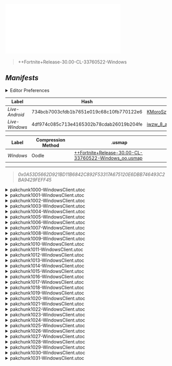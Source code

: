 <a href="#manifests">
  <img style="pointer-events: none" src="https://raw.githubusercontent.com/Tectors/fn-archive/master/.github/source/dependents/gen.30.00.svg" width="360" height="155"\>
</a>

 >  
  
  > ++Fortnite+Release-30.00-CL-33760522-Windows

## *Manifests*
<details>
  <summary>Editor Preferences</summary>

 > 
    ((Value="0xC03F32934BF6A4F3444D16BD84F8498C9B8CC475890C5E45B71A4FADDF6E6B88",Guid="0855EE21AA3E58786648810E4DEA78E5"),(Value="0x386A97D80B873437CD3B589A80483A7F03ABDC86F4B3CFF988E04B9C3734BD21",Guid="0A6F8755332638E42FC052470B3BD065"),(Value="0xBD26055696AF728A2C0B7D7D2345E69B385CC027891616ADE6B70961AB50BE4B",Guid="0AA41354BC261BF44EE59CBB903A1672"),(Value="0xD53BC2B920EEDD5318E749AD39973141B37902E1CE13DBFEA26A00CF8A7B869C",Guid="276D93712D1C6092C442D170B8956002"),(Value="0xBBD5CA9C52220C31C6D9E0CCBD426819494EFBD640115486CA1D15EF56E30B08",Guid="2BA50BEC5CD27BD07670D7A014FE98BC"),(Value="0x01ACB5DCE8872E68136601A680E91FC1400547FE912B51AC28D6B3809DC020C2",Guid="456073B2B8FECC95083FD5C9C86ABC13"),(Value="0x238D303715569F470454AD0994BF86FA0F5875CB07359BC3427B02B52C99CF37",Guid="681CB2E1E19D79D2FF4B67F5B42777F8"),(Value="0xD949B37437A997C368A3E2C05A4B7F8BB6DEF90BC94C8B2EB2A0D166CC7C37D2",Guid="738B025296E10AD69AE5FDA250CE65FF"),(Value="0x34C51D81911C30D91BB6950955F207A3C620C0C48DA88A9B605ACDC8AF3B1A59",Guid="9286B7920158C7D54CF5E6E01EA9266F"),(Value="0xB9DAFA9BA233134F8208F7C0819429F02BA16CA3D6285BC97E98CE2D351944E6",Guid="988F75A036552441259F047F4DD6FDC8"),(Value="0xE371A2346EA0C3FD8C72D80A246ED0900E761351C100671DC4863D7FEECE1997",Guid="99F93AEDE16EDDD2D43F8FFFED3A4126"),(Value="0x8C7CED129524D781927F154D490C9D9A5148E98AACAD1E7AC192533CFE4735FD",Guid="9AB2CF1E3AE8201C3815E433580D23F7"),(Value="0x281F375E0E371AEE6CBFED2A96ABEF99FC92C9C02B2A002EE6E18798CBB7754B",Guid="9AC78A87102681DA9D49DE0DF70149AC"),(Value="0x44C9DBA9B951880EBE257C8D98DFF3D72A8C6DD28290B9EEA4CBEC9B5729A127",Guid="9AEA6E7C6885D6E9A1E71E1C1D660FE6"),(Value="0x3801B9533116B65ACD644FA68E965B1C5B45B3AD4E748AE0B1D7A24186D466C3",Guid="9B4BD31E84E9FBD35CF3A63A1FD4B57A"),(Value="0x41F7D03F0831F06FB6D8AD6FE80ADB67D6B0E036311E96EACAD3857D938D70D2",Guid="9DB21D9B45B9CAE4BCFD141C0ECD737C"),(Value="0xF3FEC211C82A3316CFD0D8F0B7E15F92BA4B2F4ADEDC9FDC4AF6AC43D0EE540A",Guid="9DB808E8A3748C92F9B2836D97F12E43"),(Value="0x1185908F88D64109C467A8B578A7D6E3B6EF1AA2B464DB7B285CD03B53FA154F",Guid="9E7468047D1781BCB546D5AE215B5073"),(Value="0x3705C212A982F200C5F8635B855D6BBD56CD91E16D39F8F3047BE0D43D9425F5",Guid="A724F84D683BDA0424F8573492BEE2F9"),(Value="0x354DFFD5FF8B4E863D437D8E021EDA0E70659D1ED6963963FCF6D875589BB6CA",Guid="AB8487812A4604F9FC59CA9BA2C6C2A6"),(Value="0xB0BFB6E86FB649A78F6043E06938BE53032402BF517E6565DD02B77EC2DF777D",Guid="C73DB27E321E8B5D3747E2209CED62F2"),(Value="0x8774BAB1B671304759FC9526575093B1B1E06035C1118107FBD507D8AC8AB74D",Guid="CB64FB9BB49C7D49609F8594DE9AD1FE"),(Value="0x7CD649EE61930DAB88523B35DD30CA71BD1D5E8168EFBA00AD510653F9EE334F",Guid="D0707546203A02CE99300D9F13D18EF7"),(Value="0x7E675BCCD37C32FD5E6B1FC70EB0FE9E3B78A402D656BB625306C58264F43735",Guid="D345D95CF72A6C367ED8F9E0A52F1C76"),(Value="0x0EE3BD3380B37742087F68D262C93DA28A1218A34AFEBE175F47C0F5DEA3F05F",Guid="D48BB37F98A9EDC6639CD34F0F277359"),(Value="0xB81D26427173D9AD7DCE4DA8B3C8888B2CF8B50B973EF76B7DC2CA6885E297C4",Guid="D979E822DB9DB03D1522C7B6C492BB2F"),(Value="0x5F149D17C16F53A4CF98C8366452DCC4F5C5CA89B7B3921C0E9485CFCADC75F4",Guid="DB982042FC23E63A912CF079BB11B4D7"),(Value="0x79ABB1B8D70274025B3261477C483BD890A2FAD623FB76A3BE1C92E29CCF018F",Guid="E047757EE42F321629ACB70579AFFE3B"),(Value="0xC9EFE31E35DF67EDABDAA86B8BE8A2CB70411E8479F5A4357297B1A3D7615925",Guid="E0632A3499001FD204066071F9E44663"),(Value="0x4E9974AFC1F2E9CBA4BF3719543A05331640E6C15939EB9C93824434E7E62C84",Guid="EA894BE3D14E66D4D1D86D9AE2EE9514"),(Value="0x98EEC6A5F33C6413A34C8C008EDBF00CBDACEF28488B494AF4808FE01D377A52",Guid="F1149C7FD94E0FDD1D3F42659E99D52D"),(Value="0xEDD49FD90C7818680CFEAF02BECE7800DC10BFA65B3EA8D5AC4D458755743120",Guid="F1DBEE1A4C88D59EBB63579C7163E7B6"))
</details>

| Label | Hash | Route |
| - | - | - |
| *Live-Android* | 734bcb7003cfdb1b7651e019c68c10fb770122e6 | [KMoroSzylwKs9JE7i0uvhNJKu4IcXw](https://github.com/Tectors/fn-archive/blob/master/manifests/KMoroSzylwKs9JE7i0uvhNJKu4IcXw.manifest) |
| *Live-Windows* | 4df974c085c713e4165302b78cdab26019b204fe | [iwzw_8_aWi0Yz0JAuE6lyBUjghnQog](https://github.com/Tectors/fn-archive/blob/master/manifests/iwzw_8_aWi0Yz0JAuE6lyBUjghnQog.manifest) |


| Label | Compression Method | .usmap |
| - | - | - |
| *Windows* | Oodle | [++Fortnite+Release-30.00-CL-33760522-Windows_oo.usmap](https://github.com/Tectors/fn-archive/blob/master/manifests/mappings/++Fortnite+Release-30.00-CL-33760522-Windows_oo.usmap) |

---

> *0x0A53D5662D921BD11B6842C892F53317A675120E6DBB746493C2BA9429FEFF45*

<details>
  <summary>pakchunk1000-WindowsClient.utoc</summary>

 > 
    0xC03F32934BF6A4F3444D16BD84F8498C9B8CC475890C5E45B71A4FADDF6E6B88
    KEYCHAIN: 0855EE21AA3E58786648810E4DEA78E5:wD8yk0v2pPNETRa9hPhJjJuMxHWJDF5FtxpPrd9ua4g=

  <img src="https://raw.githubusercontent.com/Tectors/fn-archive/master/.github/source/dependents/referred/Backpack_KeyChain.svg" width="100"> 
</details>

<details>
  <summary>pakchunk1001-WindowsClient.utoc</summary>

 > 
    0x386A97D80B873437CD3B589A80483A7F03ABDC86F4B3CFF988E04B9C3734BD21
    KEYCHAIN: 0A6F8755332638E42FC052470B3BD065:OGqX2AuHNDfNO1iagEg6fwOr3Ib0s8/5iOBLnDc0vSE=

  <img src="https://raw.githubusercontent.com/Tectors/fn-archive/master/.github/source/dependents/referred/Character_RareDelightSail.svg" width="100"> <img src="https://raw.githubusercontent.com/Tectors/fn-archive/master/.github/source/dependents/referred/Backpack_RareDelight.svg" width="100"> 
</details>

<details>
  <summary>pakchunk1002-WindowsClient.utoc</summary>

 > 
    0xBD26055696AF728A2C0B7D7D2345E69B385CC027891616ADE6B70961AB50BE4B
    KEYCHAIN: 0AA41354BC261BF44EE59CBB903A1672:vSYFVpavcoosC319I0XmmzhcwCeJFhat5rcJYatQvks=

  <img src="https://raw.githubusercontent.com/Tectors/fn-archive/master/.github/source/dependents/referred/EID_Cadaver.svg" width="100"> 
</details>

<details>
  <summary>pakchunk1003-WindowsClient.utoc</summary>

 > 
    0xD53BC2B920EEDD5318E749AD39973141B37902E1CE13DBFEA26A00CF8A7B869C
    KEYCHAIN: 276D93712D1C6092C442D170B8956002:1TvCuSDu3VMY50mtOZcxQbN5AuHOE9v+omoAz4p7hpw=

  <img src="https://raw.githubusercontent.com/Tectors/fn-archive/master/.github/source/dependents/referred/EID_Exquisite.svg" width="100"> 
</details>

<details>
  <summary>pakchunk1004-WindowsClient.utoc</summary>

 > 
    0xBBD5CA9C52220C31C6D9E0CCBD426819494EFBD640115486CA1D15EF56E30B08
    KEYCHAIN: 2BA50BEC5CD27BD07670D7A014FE98BC:u9XKnFIiDDHG2eDMvUJoGUlO+9ZAEVSGyh0V71bjCwg=

  <img src="https://raw.githubusercontent.com/Tectors/fn-archive/master/.github/source/dependents/referred/EID_Whisk.svg" width="100"> 
</details>

<details>
  <summary>pakchunk1005-WindowsClient.utoc</summary>

 > 
    0x01ACB5DCE8872E68136601A680E91FC1400547FE912B51AC28D6B3809DC020C2
    KEYCHAIN: 456073B2B8FECC95083FD5C9C86ABC13:Aay13OiHLmgTZgGmgOkfwUAFR/6RK1GsKNazgJ3AIMI=

  <img src="https://raw.githubusercontent.com/Tectors/fn-archive/master/.github/source/dependents/referred/EID_Factual.svg" width="100"> 
</details>

<details>
  <summary>pakchunk1006-WindowsClient.utoc</summary>

 > 
    0x238D303715569F470454AD0994BF86FA0F5875CB07359BC3427B02B52C99CF37
    KEYCHAIN: 681CB2E1E19D79D2FF4B67F5B42777F8:I40wNxVWn0cEVK0JlL+G+g9YdcsHNZvDQnsCtSyZzzc=

  <img src="https://raw.githubusercontent.com/Tectors/fn-archive/master/.github/source/dependents/referred/EID_Meander.svg" width="100"> 
</details>

<details>
  <summary>pakchunk1007-WindowsClient.utoc</summary>

 > 
    0xD949B37437A997C368A3E2C05A4B7F8BB6DEF90BC94C8B2EB2A0D166CC7C37D2
    KEYCHAIN: 738B025296E10AD69AE5FDA250CE65FF:2UmzdDepl8Noo+LAWkt/i7be+QvJTIsusqDRZsx8N9I=

  <img src="https://raw.githubusercontent.com/Tectors/fn-archive/master/.github/source/dependents/referred/EID_Outburst.svg" width="100"> 
</details>

<details>
  <summary>pakchunk1008-WindowsClient.utoc</summary>

 > 
    0x34C51D81911C30D91BB6950955F207A3C620C0C48DA88A9B605ACDC8AF3B1A59
    KEYCHAIN: 9286B7920158C7D54CF5E6E01EA9266F:NMUdgZEcMNkbtpUJVfIHo8YgwMSNqIqbYFrNyK87Glk=

  <img src="https://raw.githubusercontent.com/Tectors/fn-archive/master/.github/source/dependents/referred/EID_Ordinary_RhythmGuitar.svg" width="100"> <img src="https://raw.githubusercontent.com/Tectors/fn-archive/master/.github/source/dependents/referred/EID_Ordinary_Drums.svg" width="100"> <img src="https://raw.githubusercontent.com/Tectors/fn-archive/master/.github/source/dependents/referred/EID_Ordinary_BassGuitar.svg" width="100"> <img src="https://raw.githubusercontent.com/Tectors/fn-archive/master/.github/source/dependents/referred/EID_Ordinary_AcousticGuitar.svg" width="100"> <img src="https://raw.githubusercontent.com/Tectors/fn-archive/master/.github/source/dependents/referred/EID_Ordinary.svg" width="100"> 
</details>

<details>
  <summary>pakchunk1009-WindowsClient.utoc</summary>

 > 
    0xB9DAFA9BA233134F8208F7C0819429F02BA16CA3D6285BC97E98CE2D351944E6
    KEYCHAIN: 988F75A036552441259F047F4DD6FDC8:udr6m6IzE0+CCPfAgZQp8CuhbKPWKFvJfpjOLTUZROY=

  <img src="https://raw.githubusercontent.com/Tectors/fn-archive/master/.github/source/dependents/referred/Wrap_RelayStick.svg" width="100"> <img src="https://raw.githubusercontent.com/Tectors/fn-archive/master/.github/source/dependents/referred/Pickaxe_RelayStick.svg" width="100"> <img src="https://raw.githubusercontent.com/Tectors/fn-archive/master/.github/source/dependents/referred/EID_RelayStick_Plume.svg" width="100"> <img src="https://raw.githubusercontent.com/Tectors/fn-archive/master/.github/source/dependents/referred/EID_RelayStick_Carmine.svg" width="100"> <img src="https://raw.githubusercontent.com/Tectors/fn-archive/master/.github/source/dependents/referred/Backpack_RelayStick.svg" width="100"> 
</details>

<details>
  <summary>pakchunk1010-WindowsClient.utoc</summary>

 > 
    0xE371A2346EA0C3FD8C72D80A246ED0900E761351C100671DC4863D7FEECE1997
    KEYCHAIN: 99F93AEDE16EDDD2D43F8FFFED3A4126:43GiNG6gw/2MctgKJG7QkA52E1HBAGcdxIY9f+7OGZc=

  <img src="https://raw.githubusercontent.com/Tectors/fn-archive/master/.github/source/dependents/referred/EID_Ringer.svg" width="100"> 
</details>

<details>
  <summary>pakchunk1011-WindowsClient.utoc</summary>

 > 
    0x8C7CED129524D781927F154D490C9D9A5148E98AACAD1E7AC192533CFE4735FD
    KEYCHAIN: 9AB2CF1E3AE8201C3815E433580D23F7:jHztEpUk14GSfxVNSQydmlFI6YqsrR56wZJTPP5HNf0=

  <img src="https://raw.githubusercontent.com/Tectors/fn-archive/master/.github/source/dependents/referred/EID_Obstruct.svg" width="100"> 
</details>

<details>
  <summary>pakchunk1012-WindowsClient.utoc</summary>

 > 
    0x281F375E0E371AEE6CBFED2A96ABEF99FC92C9C02B2A002EE6E18798CBB7754B
    KEYCHAIN: 9AC78A87102681DA9D49DE0DF70149AC:KB83Xg43Gu5sv+0qlqvvmfySycArKgAu5uGHmMu3dUs=

  <img src="https://raw.githubusercontent.com/Tectors/fn-archive/master/.github/source/dependents/referred/EID_Affluent.svg" width="100"> 
</details>

<details>
  <summary>pakchunk1013-WindowsClient.utoc</summary>

 > 
    0x44C9DBA9B951880EBE257C8D98DFF3D72A8C6DD28290B9EEA4CBEC9B5729A127
    KEYCHAIN: 9AEA6E7C6885D6E9A1E71E1C1D660FE6:RMnbqblRiA6+JXyNmN/z1yqMbdKCkLnupMvsm1cpoSc=

  <img src="https://raw.githubusercontent.com/Tectors/fn-archive/master/.github/source/dependents/referred/EID_Resonant.svg" width="100"> 
</details>

<details>
  <summary>pakchunk1014-WindowsClient.utoc</summary>

 > 
    0x3801B9533116B65ACD644FA68E965B1C5B45B3AD4E748AE0B1D7A24186D466C3
    KEYCHAIN: 9B4BD31E84E9FBD35CF3A63A1FD4B57A:OAG5UzEWtlrNZE+mjpZbHFtFs61OdIrgsdeiQYbUZsM=

  <img src="https://raw.githubusercontent.com/Tectors/fn-archive/master/.github/source/dependents/referred/EID_Trajectory.svg" width="100"> 
</details>

<details>
  <summary>pakchunk1015-WindowsClient.utoc</summary>

 > 
    0x41F7D03F0831F06FB6D8AD6FE80ADB67D6B0E036311E96EACAD3857D938D70D2
    KEYCHAIN: 9DB21D9B45B9CAE4BCFD141C0ECD737C:QffQPwgx8G+22K1v6ArbZ9aw4DYxHpbqytOFfZONcNI=

  <img src="https://raw.githubusercontent.com/Tectors/fn-archive/master/.github/source/dependents/referred/Wrap_Chessboard.svg" width="100"> <img src="https://raw.githubusercontent.com/Tectors/fn-archive/master/.github/source/dependents/referred/Pickaxe_ChessBoard.svg" width="100"> <img src="https://raw.githubusercontent.com/Tectors/fn-archive/master/.github/source/dependents/referred/Pickaxe_CarrotCake.svg" width="100"> <img src="https://raw.githubusercontent.com/Tectors/fn-archive/master/.github/source/dependents/referred/EID_CarrotCake.svg" width="100"> <img src="https://raw.githubusercontent.com/Tectors/fn-archive/master/.github/source/dependents/referred/Character_ChessBoard.svg" width="100"> <img src="https://raw.githubusercontent.com/Tectors/fn-archive/master/.github/source/dependents/referred/Character_CarrotCake.svg" width="100"> <img src="https://raw.githubusercontent.com/Tectors/fn-archive/master/.github/source/dependents/referred/Backpack_ChessBoard.svg" width="100"> <img src="https://raw.githubusercontent.com/Tectors/fn-archive/master/.github/source/dependents/referred/Backpack_CarrotCake.svg" width="100"> 
</details>

<details>
  <summary>pakchunk1016-WindowsClient.utoc</summary>

 > 
    0xF3FEC211C82A3316CFD0D8F0B7E15F92BA4B2F4ADEDC9FDC4AF6AC43D0EE540A
    KEYCHAIN: 9DB808E8A3748C92F9B2836D97F12E43:8/7CEcgqMxbP0Njwt+FfkrpLL0re3J/cSvasQ9DuVAo=

  <img src="https://raw.githubusercontent.com/Tectors/fn-archive/master/.github/source/dependents/referred/Backpack_FNCS_S29.svg" width="100"> 
</details>

<details>
  <summary>pakchunk1017-WindowsClient.utoc</summary>

 > 
    0x1185908F88D64109C467A8B578A7D6E3B6EF1AA2B464DB7B285CD03B53FA154F
    KEYCHAIN: 9E7468047D1781BCB546D5AE215B5073:EYWQj4jWQQnEZ6i1eKfW47bvGqK0ZNt7KFzQO1P6FU8=

  <img src="https://raw.githubusercontent.com/Tectors/fn-archive/master/.github/source/dependents/referred/Character_TimeSquare.svg" width="100"> <img src="https://raw.githubusercontent.com/Tectors/fn-archive/master/.github/source/dependents/referred/Backpack_TimeSquareBite.svg" width="100"> <img src="https://raw.githubusercontent.com/Tectors/fn-archive/master/.github/source/dependents/referred/Backpack_TimeSquare.svg" width="100"> 
</details>

<details>
  <summary>pakchunk1018-WindowsClient.utoc</summary>

 > 
    0x3705C212A982F200C5F8635B855D6BBD56CD91E16D39F8F3047BE0D43D9425F5
    KEYCHAIN: A724F84D683BDA0424F8573492BEE2F9:NwXCEqmC8gDF+GNbhV1rvVbNkeFtOfjzBHvg1D2UJfU=

  </details>

<details>
  <summary>pakchunk1019-WindowsClient.utoc</summary>

 > 
    0x354DFFD5FF8B4E863D437D8E021EDA0E70659D1ED6963963FCF6D875589BB6CA
    KEYCHAIN: AB8487812A4604F9FC59CA9BA2C6C2A6:NU3/1f+LToY9Q32OAh7aDnBlnR7Wljlj/PbYdVibtso=

  <img src="https://raw.githubusercontent.com/Tectors/fn-archive/master/.github/source/dependents/referred/EID_Lineage.svg" width="100"> 
</details>

<details>
  <summary>pakchunk1020-WindowsClient.utoc</summary>

 > 
    0xB0BFB6E86FB649A78F6043E06938BE53032402BF517E6565DD02B77EC2DF777D
    KEYCHAIN: C73DB27E321E8B5D3747E2209CED62F2:sL+26G+2SaePYEPgaTi+UwMkAr9RfmVl3QK3fsLfd30=

  <img src="https://raw.githubusercontent.com/Tectors/fn-archive/master/.github/source/dependents/referred/Pickaxe_TwiceBaked.svg" width="100"> <img src="https://raw.githubusercontent.com/Tectors/fn-archive/master/.github/source/dependents/referred/Pickaxe_EarthLane.svg" width="100"> <img src="https://raw.githubusercontent.com/Tectors/fn-archive/master/.github/source/dependents/referred/Pickaxe_CraftGlue.svg" width="100"> <img src="https://raw.githubusercontent.com/Tectors/fn-archive/master/.github/source/dependents/referred/EID_TwiceBaked.svg" width="100"> <img src="https://raw.githubusercontent.com/Tectors/fn-archive/master/.github/source/dependents/referred/EID_CraftGlue.svg" width="100"> <img src="https://raw.githubusercontent.com/Tectors/fn-archive/master/.github/source/dependents/referred/Character_TwiceBaked.svg" width="100"> <img src="https://raw.githubusercontent.com/Tectors/fn-archive/master/.github/source/dependents/referred/Character_EarthLane.svg" width="100"> <img src="https://raw.githubusercontent.com/Tectors/fn-archive/master/.github/source/dependents/referred/Character_CraftGlue.svg" width="100"> <img src="https://raw.githubusercontent.com/Tectors/fn-archive/master/.github/source/dependents/referred/Backpack_TwiceBaked.svg" width="100"> <img src="https://raw.githubusercontent.com/Tectors/fn-archive/master/.github/source/dependents/referred/Backpack_EarthLane.svg" width="100"> <img src="https://raw.githubusercontent.com/Tectors/fn-archive/master/.github/source/dependents/referred/Backpack_CraftGlue.svg" width="100"> 
</details>

<details>
  <summary>pakchunk1021-WindowsClient.utoc</summary>

 > 
    0x8774BAB1B671304759FC9526575093B1B1E06035C1118107FBD507D8AC8AB74D
    KEYCHAIN: CB64FB9BB49C7D49609F8594DE9AD1FE:h3S6sbZxMEdZ/JUmV1CTsbHgYDXBEYEH+9UH2KyKt00=

  <img src="https://raw.githubusercontent.com/Tectors/fn-archive/master/.github/source/dependents/referred/EID_Bewilder.svg" width="100"> 
</details>

<details>
  <summary>pakchunk1022-WindowsClient.utoc</summary>

 > 
    0x7CD649EE61930DAB88523B35DD30CA71BD1D5E8168EFBA00AD510653F9EE334F
    KEYCHAIN: D0707546203A02CE99300D9F13D18EF7:fNZJ7mGTDauIUjs13TDKcb0dXoFo77oArVEGU/nuM08=

  <img src="https://raw.githubusercontent.com/Tectors/fn-archive/master/.github/source/dependents/referred/EID_Fantasy.svg" width="100"> 
</details>

<details>
  <summary>pakchunk1023-WindowsClient.utoc</summary>

 > 
    0x7E675BCCD37C32FD5E6B1FC70EB0FE9E3B78A402D656BB625306C58264F43735
    KEYCHAIN: D345D95CF72A6C367ED8F9E0A52F1C76:fmdbzNN8Mv1eax/HDrD+njt4pALWVrtiUwbFgmT0NzU=

  <img src="https://raw.githubusercontent.com/Tectors/fn-archive/master/.github/source/dependents/referred/EID_Goodbye_Upbeat.svg" width="100"> 
</details>

<details>
  <summary>pakchunk1024-WindowsClient.utoc</summary>

 > 
    0x0EE3BD3380B37742087F68D262C93DA28A1218A34AFEBE175F47C0F5DEA3F05F
    KEYCHAIN: D48BB37F98A9EDC6639CD34F0F277359:DuO9M4Czd0IIf2jSYsk9oooSGKNK/r4XX0fA9d6j8F8=

  <img src="https://raw.githubusercontent.com/Tectors/fn-archive/master/.github/source/dependents/referred/Spray_FirstClass_Raven.svg" width="100"> <img src="https://raw.githubusercontent.com/Tectors/fn-archive/master/.github/source/dependents/referred/Spray_FirstClass_Peelers.svg" width="100"> <img src="https://raw.githubusercontent.com/Tectors/fn-archive/master/.github/source/dependents/referred/Spray_FirstClass_LayupLlamas.svg" width="100"> <img src="https://raw.githubusercontent.com/Tectors/fn-archive/master/.github/source/dependents/referred/Spray_FirstClass_Knights.svg" width="100"> <img src="https://raw.githubusercontent.com/Tectors/fn-archive/master/.github/source/dependents/referred/Spray_FirstClass_Goat.svg" width="100"> <img src="https://raw.githubusercontent.com/Tectors/fn-archive/master/.github/source/dependents/referred/Spray_FirstClass_DriftRifts.svg" width="100"> <img src="https://raw.githubusercontent.com/Tectors/fn-archive/master/.github/source/dependents/referred/Spray_FirstClass_Cuddle.svg" width="100"> <img src="https://raw.githubusercontent.com/Tectors/fn-archive/master/.github/source/dependents/referred/Spray_FirstClass_CourtniteMares.svg" width="100"> <img src="https://raw.githubusercontent.com/Tectors/fn-archive/master/.github/source/dependents/referred/Spray_FirstClass_BattleBus.svg" width="100"> <img src="https://raw.githubusercontent.com/Tectors/fn-archive/master/.github/source/dependents/referred/Pickaxe_FirstClass.svg" width="100"> <img src="https://raw.githubusercontent.com/Tectors/fn-archive/master/.github/source/dependents/referred/EID_FirstClass.svg" width="100"> <img src="https://raw.githubusercontent.com/Tectors/fn-archive/master/.github/source/dependents/referred/Character_FirstClass_E.svg" width="100"> <img src="https://raw.githubusercontent.com/Tectors/fn-archive/master/.github/source/dependents/referred/Character_FirstClass_D.svg" width="100"> <img src="https://raw.githubusercontent.com/Tectors/fn-archive/master/.github/source/dependents/referred/Character_FirstClass_C.svg" width="100"> <img src="https://raw.githubusercontent.com/Tectors/fn-archive/master/.github/source/dependents/referred/Character_FirstClass_B.svg" width="100"> <img src="https://raw.githubusercontent.com/Tectors/fn-archive/master/.github/source/dependents/referred/Character_FirstClassSecond_E.svg" width="100"> <img src="https://raw.githubusercontent.com/Tectors/fn-archive/master/.github/source/dependents/referred/Character_FirstClassSecond_D.svg" width="100"> <img src="https://raw.githubusercontent.com/Tectors/fn-archive/master/.github/source/dependents/referred/Character_FirstClassSecond_C.svg" width="100"> <img src="https://raw.githubusercontent.com/Tectors/fn-archive/master/.github/source/dependents/referred/Character_FirstClassSecond_B.svg" width="100"> <img src="https://raw.githubusercontent.com/Tectors/fn-archive/master/.github/source/dependents/referred/Character_FirstClassSecond.svg" width="100"> <img src="https://raw.githubusercontent.com/Tectors/fn-archive/master/.github/source/dependents/referred/Character_FirstClass.svg" width="100"> <img src="https://raw.githubusercontent.com/Tectors/fn-archive/master/.github/source/dependents/referred/Backpack_FirstClass.svg" width="100"> 
</details>

<details>
  <summary>pakchunk1025-WindowsClient.utoc</summary>

 > 
    0xB81D26427173D9AD7DCE4DA8B3C8888B2CF8B50B973EF76B7DC2CA6885E297C4
    KEYCHAIN: D979E822DB9DB03D1522C7B6C492BB2F:uB0mQnFz2a19zk2os8iIiyz4tQuXPvdrfcLKaIXil8Q=

  </details>

<details>
  <summary>pakchunk1026-WindowsClient.utoc</summary>

 > 
    0x5F149D17C16F53A4CF98C8366452DCC4F5C5CA89B7B3921C0E9485CFCADC75F4
    KEYCHAIN: DB982042FC23E63A912CF079BB11B4D7:XxSdF8FvU6TPmMg2ZFLcxPXFyom3s5IcDpSFz8rcdfQ=

  </details>

<details>
  <summary>pakchunk1027-WindowsClient.utoc</summary>

 > 
    0x79ABB1B8D70274025B3261477C483BD890A2FAD623FB76A3BE1C92E29CCF018F
    KEYCHAIN: E047757EE42F321629ACB70579AFFE3B:eauxuNcCdAJbMmFHfEg72JCi+tYj+3ajvhyS4pzPAY8=

  <img src="https://raw.githubusercontent.com/Tectors/fn-archive/master/.github/source/dependents/referred/EID_Stumble.svg" width="100"> 
</details>

<details>
  <summary>pakchunk1028-WindowsClient.utoc</summary>

 > 
    0xC9EFE31E35DF67EDABDAA86B8BE8A2CB70411E8479F5A4357297B1A3D7615925
    KEYCHAIN: E0632A3499001FD204066071F9E44663:ye/jHjXfZ+2r2qhri+iiy3BBHoR59aQ1cpexo9dhWSU=

  <img src="https://raw.githubusercontent.com/Tectors/fn-archive/master/.github/source/dependents/referred/EID_Disconnect.svg" width="100"> 
</details>

<details>
  <summary>pakchunk1029-WindowsClient.utoc</summary>

 > 
    0x4E9974AFC1F2E9CBA4BF3719543A05331640E6C15939EB9C93824434E7E62C84
    KEYCHAIN: EA894BE3D14E66D4D1D86D9AE2EE9514:Tpl0r8Hy6cukvzcZVDoFMxZA5sFZOeuck4JENOfmLIQ=

  <img src="https://raw.githubusercontent.com/Tectors/fn-archive/master/.github/source/dependents/referred/EID_Vacant.svg" width="100"> 
</details>

<details>
  <summary>pakchunk1030-WindowsClient.utoc</summary>

 > 
    0x98EEC6A5F33C6413A34C8C008EDBF00CBDACEF28488B494AF4808FE01D377A52
    KEYCHAIN: F1149C7FD94E0FDD1D3F42659E99D52D:mO7GpfM8ZBOjTIwAjtvwDL2s7yhIi0lK9ICP4B03elI=

  <img src="https://raw.githubusercontent.com/Tectors/fn-archive/master/.github/source/dependents/referred/EID_Metronome.svg" width="100"> 
</details>

<details>
  <summary>pakchunk1031-WindowsClient.utoc</summary>

 > 
    0xEDD49FD90C7818680CFEAF02BECE7800DC10BFA65B3EA8D5AC4D458755743120
    KEYCHAIN: F1DBEE1A4C88D59EBB63579C7163E7B6:7dSf2Qx4GGgM/q8Cvs54ANwQv6ZbPqjVrE1Fh1V0MSA=

  <img src="https://raw.githubusercontent.com/Tectors/fn-archive/master/.github/source/dependents/referred/EID_Hurtle_Sync_Owned_Follower.svg" width="100"> <img src="https://raw.githubusercontent.com/Tectors/fn-archive/master/.github/source/dependents/referred/EID_Hurtle_Sync.svg" width="100"> 
</details>

